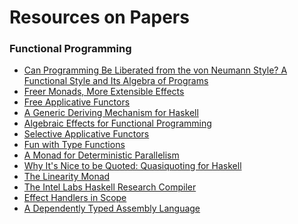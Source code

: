 Resources on Papers
===================

### Functional Programming

- [Can Programming Be Liberated from the von Neumann Style? A Functional Style and Its Algebra of Programs](http://worrydream.com/refs/Backus-CanProgrammingBeLiberated.pdf)
- [Freer Monads, More Extensible Effects](http://okmij.org/ftp/Haskell/extensible/more.pdf)
- [Free Applicative Functors](https://www.paolocapriotti.com/assets/applicative.pdf)
- [A Generic Deriving Mechanism for Haskell](http://dreixel.net/research/pdf/gdmh.pdf)
- [Algebraic Effects for Functional Programming](https://www.microsoft.com/en-us/research/wp-content/uploads/2016/08/algeff-tr-2016-v2.pdf)
- [Selective Applicative Functors](https://www.staff.ncl.ac.uk/andrey.mokhov/selective-functors.pdf)
- [Fun with Type Functions](https://www.microsoft.com/en-us/research/wp-content/uploads/2016/07/typefun.pdf?from=http%3A%2F%2Fresearch.microsoft.com%2F%7Esimonpj%2Fpapers%2Fassoc-types%2Ffun-with-type-funs%2Ftypefun.pdf)
- [A Monad for Deterministic Parallelism](https://legacy.cs.indiana.edu/~rrnewton/papers/haskell2011_monad-par.pdf)
- [Why It's Nice to be Quoted: Quasiquoting for Haskell](https://www.cs.tufts.edu/comp/150FP/archive/geoff-mainland/quasiquoting.pdf)
- [The Linearity Monad](https://jpaykin.github.io/papers/pz_linearity_monad_2017.pdf)
- [The Intel Labs Haskell Research Compiler](http://www.leafpetersen.com/leaf/publications/hs2013/hrc-paper.pdf)
- [Effect Handlers in Scope](http://www.cs.ox.ac.uk/people/nicolas.wu/papers/Scope.pdf)
- [A Dependently Typed Assembly Language](https://www.cs.cmu.edu/~rwh/papers/dtal/OGI-CSE-99-008.pdf)
